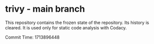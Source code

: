 # trivy - main branch

This repository contains the frozen state of the repository.
Its history is cleared. It is used only for static code
analysis with Codacy.

Commit Time: 1713896448